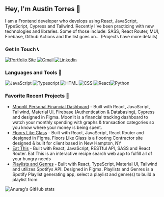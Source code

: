 ## Hey, I'm Austin Torres 👋
I am a Frontend developer who develops using React, JavaScript, TypeScript, Cypress and Tailwind.
Recently I've been practicing with new technologies and libraries. Some of those include: SASS, React Router, MUI, Firebase, Github Actions and the list goes on... (Projects have more details) 

### Get In Touch 📞
<a href="https://austintorres578.github.io/Web-dev-portfolio/"><img alt="Portfolio Site" src="https://img.shields.io/badge/website-000000?style=for-the-badge&logo=About.me&logoColor=white"/></a>
<a href="mailto:austintorres578@gmail.com"><img alt="Gmail" src="https://img.shields.io/badge/Gmail-D14836?style=for-the-badge&logo=gmail&logoColor=white"/></a>
<a href="https://www.linkedin.com/in/austin-torres-55696420a/"><img alt="Linkedin" src="https://img.shields.io/badge/LinkedIn-0077B5?style=for-the-badge&logo=linkedin&logoColor=white"/></a>

### Languages and Tools 🔧
<img alt="JavaScript" src="https://img.shields.io/badge/JavaScript-323330?style=for-the-badge&logo=javascript&logoColor=F7DF1E"/> <img alt="Typescript" src="https://img.shields.io/badge/typescript-%23007ACC.svg?style=for-the-badge&logo=typescript&logoColor=white"/> <img alt="HTML" src="https://img.shields.io/badge/HTML5-E34F26?style=for-the-badge&logo=html5&logoColor=white"/> <img alt="CSS" src="https://img.shields.io/badge/CSS3-1572B6?style=for-the-badge&logo=css3&logoColor=white"/> <img alt="React" src="https://img.shields.io/badge/React-20232A?style=for-the-badge&logo=react&logoColor=61DAFB"/><img alt="Python" src="https://img.shields.io/badge/Python-3776AB?style=for-the-badge&logo=python&logoColor=white" />


### Favorite Recent Projects 🚧
- [Moonlit Personal Financial Dashboard](https://github.com/WAbby404/financial-dashboard) - Built with React, JavaScript, Tailwind, Material UI, Firebase (Authentication & Databasing), Cypress and designed in Figma. Moonlit is a financial tracking dashboard to watch your monthly spending with graphs & transaction categories so you know where your money is being spent.
- [Floors Like Glass](https://github.com/WAbby404/floors-like-glass) - Built with React, JavaScript, React Router and designed in Figma. Floors Like Glass is a flooring Contractor site designed & built for client based in New Hampton, NY
- [Eat This](https://github.com/WAbby404/eat-this) - Built with React, JavaScript, RESTful API, SASS and React Router. Eat This is an interactive recipe search web app to fulfill all of your hungry needs
- [Playlists and Genres](https://github.com/WAbby404/ts-spotify) - Built with React, TypeScript, Material UI, Tailwind and utilizes Spotifys API. Designed in Figma. Playlists and Genres is a Spotify Playlist generating app, select a playlist and genre(s) to build a playlist from



![Anurag's GitHub stats](https://github-readme-stats.vercel.app/api?username=austintorres578show_icons=true&theme=nightowl)

